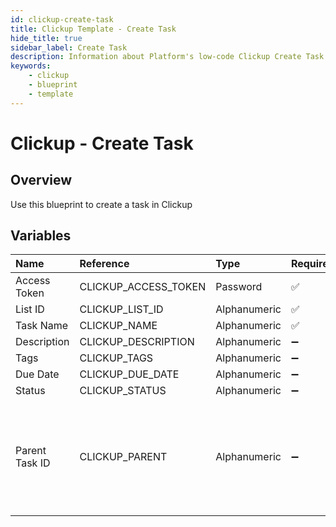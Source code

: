 ```yaml
---
id: clickup-create-task
title: Clickup Template - Create Task
hide_title: true
sidebar_label: Create Task
description: Information about Platform's low-code Clickup Create Task blueprint. Creates a task 
keywords:
    - clickup
    - blueprint
    - template
---
```


# Clickup - Create Task

## Overview
Use this blueprint to create a task in Clickup

## Variables

| Name | Reference | Type | Required | Default | Options | Description |
|:-----|:----------|:-----|:---------|:--------|:--------|:------------|
| Access Token | CLICKUP_ACCESS_TOKEN  | Password |:white_check_mark: | - | - | None |
| List ID | CLICKUP_LIST_ID  | Alphanumeric |:white_check_mark: | - | - | None |
| Task Name | CLICKUP_NAME  | Alphanumeric |:white_check_mark: | - | - | None |
| Description | CLICKUP_DESCRIPTION  | Alphanumeric |:heavy_minus_sign: | - | - | None |
| Tags | CLICKUP_TAGS  | Alphanumeric |:heavy_minus_sign: | - | - | None |
| Due Date | CLICKUP_DUE_DATE  | Alphanumeric |:heavy_minus_sign: | - | - | None |
| Status | CLICKUP_STATUS  | Alphanumeric |:heavy_minus_sign: | - | - | None |
| Parent Task ID | CLICKUP_PARENT  | Alphanumeric |:heavy_minus_sign: | - | - | If you wish to create a subtask- this is the task id that a subtask would be created under |


